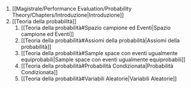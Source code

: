 1. [[Magistrale/Performance Evaluation/Probability Theory/Chapters/Introduzione|Introduzione]]
2. [[Teoria della probabilità]]
	1. [[Teoria della probabilità#Spazio campione ed Eventi|Spazio campione ed Eventi]]
	2. [[Teoria della probabilità#Assiomi della probabilità|Assiomi della probabilità]]
	3. [[Teoria della probabilità#Sample space con eventi ugualmente equiprobabili|Sample space con eventi ugualmente equiprobabili]]
	4. [[Teoria della probabilità#Probabilità Condizionata|Probabilità Condizionata]]
	5. [[Teoria della probabilità#Variabili Aleatorie|Variabili Aleatorie]]

